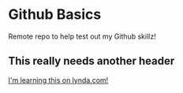 # Github Basics

Remote repo to help test out my Github skillz!

## This really needs another header

[I'm learning this on lynda.com!](http://www.lynda.com)

